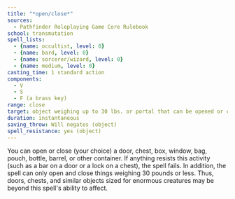 ```yaml
---
title: "*open/close*"
sources:
  - Pathfinder Roleplaying Game Core Rulebook
school: transmutation
spell_lists:
  - {name: occultist, level: 0}
  - {name: bard, level: 0}
  - {name: sorcerer/wizard, level: 0}
  - {name: medium, level: 0}
casting_time: 1 standard action
components:
  - V
  - S
  - F (a brass key)
range: close
target: object weighing up to 30 lbs. or portal that can be opened or closed
duration: instantaneous
saving_throw: Will negates (object)
spell_resistance: yes (object)
---
```


You can open or close (your choice) a door, chest, box, window, bag, pouch, bottle, barrel, or other container. If anything resists this activity (such as a bar on a door or a lock on a chest), the spell fails. In addition, the spell can only open and close things weighing 30 pounds or less. Thus, doors, chests, and similar objects sized for enormous creatures may be beyond this spell's ability to affect.


